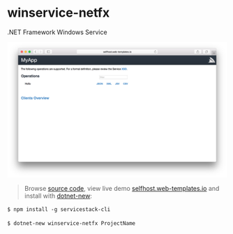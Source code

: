 # winservice-netfx

.NET Framework Windows Service

[![](https://raw.githubusercontent.com/ServiceStack/Assets/master/csharp-templates/selfhost.png)](http://selfhost.web-templates.io/)

> Browse [source code](https://github.com/NetFrameworkTemplates/winservice-netfx), view live demo [selfhost.web-templates.io](http://selfhost.web-templates.io) and install with [dotnet-new](http://docs.servicestack.net/dotnet-new):

    $ npm install -g servicestack-cli

    $ dotnet-new winservice-netfx ProjectName

